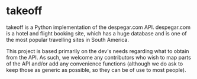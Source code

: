 takeoff
=======

takeoff is a Python implementation of the despegar.com API. despegar.com is a 
hotel and flight booking site, which has a huge database and is one of the
most popular travelling sites in South America.

This project is based primarily on the dev's needs regarding what to obtain
from the API. As such, we welcome any contributors who wish to map parts of the
API and/or add any convenience functions (although we do ask to keep those as
generic as possible, so they can be of use to most people).